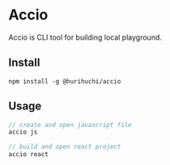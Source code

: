 # Accio
Accio is CLI tool for building local playground.

## Install
```
npm install -g @hurihuchi/accio
```

## Usage
```js
// create and open javascript file
accio js

// build and open react project
accio react

```
